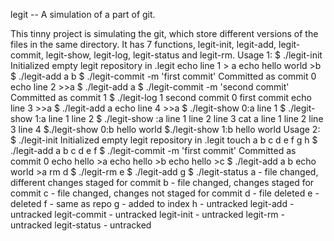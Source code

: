 legit -- A simulation of a part of git.

This tinny project is simulating the git, which store different versions of the files in the same directory.
It has 7 functions, legit-init, legit-add, legit-commit, legit-show, legit-log, legit-status and legit-rm.
Usage 1:
    $ ./legit-init
        Initialized empty legit repository in .legit
        echo line 1 > a
        echo hello world >b
    $ ./legit-add a b
    $ ./legit-commit -m 'first commit'
        Committed as commit 0
        echo  line 2 >>a
    $ ./legit-add a
    $ ./legit-commit -m 'second commit'
        Committed as commit 1
    $ ./legit-log
        1 second commit
        0 first commit
        echo line 3 >>a
    $ ./legit-add a
        echo line 4 >>a
    $ ./legit-show 0:a
        line 1
    $ ./legit-show 1:a
        line 1
        line 2
    $ ./legit-show :a
        line 1
        line 2
        line 3
        cat a
        line 1
        line 2
        line 3
        line 4
    $./legit-show 0:b
        hello world
    $./legit-show 1:b
        hello world
Usage 2:
    $ ./legit-init
        Initialized empty legit repository in .legit
        touch a b c d e f g h
    $ ./legit-add a b c d e f
    $ ./legit-commit -m 'first commit'
        Committed as commit 0
        echo hello >a
        echo hello >b
        echo hello >c
    $ ./legit-add a b
        echo world >a
        rm d
    $ ./legit-rm e
    $ ./legit-add g
    $ ./legit-status
        a - file changed, different changes staged for commit
        b - file changed, changes staged for commit
        c - file changed, changes not staged for commit
        d - file deleted
        e - deleted
        f - same as repo
        g - added to index
        h - untracked
        legit-add - untracked
        legit-commit - untracked
        legit-init - untracked
        legit-rm - untracked
        legit-status - untracked
